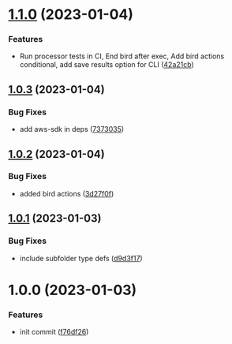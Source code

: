 # [1.1.0](https://github.com/Owloops/owloops-flybird/compare/v1.0.3...v1.1.0) (2023-01-04)


### Features

* Run processor tests in CI, End bird after exec, Add bird actions conditional, add save results option for CLI ([42a21cb](https://github.com/Owloops/owloops-flybird/commit/42a21cb9df4db12108fd8d3daea987f29a6101be))

## [1.0.3](https://github.com/Owloops/owloops-flybird/compare/v1.0.2...v1.0.3) (2023-01-04)


### Bug Fixes

* add aws-sdk in deps ([7373035](https://github.com/Owloops/owloops-flybird/commit/73730355a9c60e0ed2efb99a530926549e397dc7))

## [1.0.2](https://github.com/Owloops/owloops-flybird/compare/v1.0.1...v1.0.2) (2023-01-04)


### Bug Fixes

* added bird actions ([3d27f0f](https://github.com/Owloops/owloops-flybird/commit/3d27f0f90bdc3a8ca1ba412e63e8e1ac40fc570a))

## [1.0.1](https://github.com/Owloops/owloops-flybird/compare/v1.0.0...v1.0.1) (2023-01-03)


### Bug Fixes

* include subfolder type defs ([d9d3f17](https://github.com/Owloops/owloops-flybird/commit/d9d3f17b2c1c88904279bcafcf58c1d96c2194e1))

# 1.0.0 (2023-01-03)


### Features

* init commit ([f76df26](https://github.com/Owloops/owloops-flybird/commit/f76df26773a4afa180b97999f935ce004f58c3ed))
